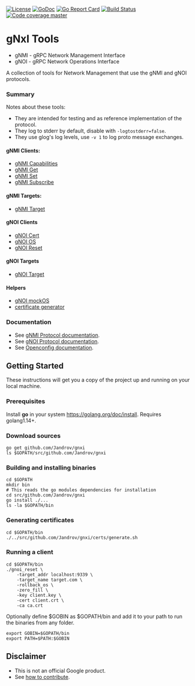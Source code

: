 
[![License](https://img.shields.io/github/license/google/gnxi?style=for-the-badge)](https://opensource.org/licenses/Apache-2.0)
[![GoDoc](https://img.shields.io/badge/godoc-reference-blue?style=for-the-badge)](https://godoc.org/github.com/google/gnxi)
[![Go Report Card](https://goreportcard.com/badge/github.com/google/gnxi?style=for-the-badge)](https://goreportcard.com/report/github.com/google/gnxi)
[![Build Status](https://img.shields.io/travis/google/gnxi?style=for-the-badge)](https://travis-ci.org/google/gnxi)
[![Code coverage master](https://img.shields.io/codecov/c/github/google/gnxi/master?style=for-the-badge)](https://codecov.io/github/google/gnxi?branch=master)

# gNxI Tools

*   gNMI - gRPC Network Management Interface
*   gNOI - gRPC Network Operations Interface

A collection of tools for Network Management that use the gNMI and gNOI protocols.

### Summary

Notes about these tools:

*   They are intended for testing and as reference implementation of the protocol.
*   They log to stderr by default, disable with `-logtostderr=false`.
*   They use glog's log levels, use `-v 1` to log proto message exchanges.

#### gNMI Clients:

*  [gNMI Capabilities](./gnmi_capabilities)
*  [gNMI Get](./gnmi_get)
*  [gNMI Set](./gnmi_set)
*  [gNMI Subscribe](./gnmi_subscribe)

#### gNMI Targets:

*  [gNMI Target](./gnmi_target)

#### gNOI Clients

*  [gNOI Cert](./gnoi_cert)
*  [gNOI OS](./gnoi_os)
*  [gNOI Reset](./gnoi_reset)

#### gNOI Targets

*  [gNOI Target](./gnoi_target)

#### Helpers

*  [gNOI mockOS](./gnoi_mockos)
*  [certificate generator](./certs)

### Documentation

*  See [gNMI Protocol documentation](https://github.com/openconfig/reference/tree/master/rpc/gnmi).
*  See [gNOI Protocol documentation](https://github.com/openconfig/gnoi).
*  See [Openconfig documentation](http://www.openconfig.net/).

## Getting Started

These instructions will get you a copy of the project up and running on your local machine.

### Prerequisites

Install __go__ in your system https://golang.org/doc/install. Requires golang1.14+.

### Download sources

```
go get github.com/Jandrov/gnxi
ls $GOPATH/src/github.com/Jandrov/gnxi
```

### Building and installing binaries

```
cd $GOPATH
mkdir bin
# This reads the go modules dependencies for installation
cd src/github.com/Jandrov/gnxi
go install ./...
ls -la $GOPATH/bin
```

### Generating certificates

```
cd $GOPATH/bin
./../src/github.com/Jandrov/gnxi/certs/generate.sh
```

### Running a client

```
cd $GOPATH/bin
./gnoi_reset \
    -target_addr localhost:9339 \
    -target_name target.com \
    -rollback_os \
    -zero_fill \
    -key client.key \
    -cert client.crt \
    -ca ca.crt
```

Optionally define $GOBIN as $GOPATH/bin and add it to your path to run the binaries from any folder.

```
export GOBIN=$GOPATH/bin
export PATH=$PATH:$GOBIN
```

## Disclaimer

*  This is not an official Google product.
*  See [how to contribute](CONTRIBUTING.md).
